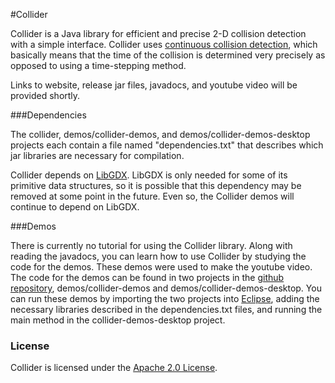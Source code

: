 #Collider 

Collider is a Java library for efficient and precise 2-D collision 
detection with a simple interface. Collider uses [continuous collision 
detection](http://en.wikipedia.org/wiki/Collision_detection#A_posteriori_.28discrete.29_versus_a_priori_.28continuous.29),
which basically means that the time of the collision is determined very 
precisely as opposed to using a time-stepping method. 

Links to website, release jar files, javadocs, and youtube video will be 
provided shortly. 

###Dependencies 

The collider, demos/collider-demos, and demos/collider-demos-desktop 
projects each contain a file named "dependencies.txt" that describes 
which jar libraries are necessary for compilation. 

Collider depends on [LibGDX](http://libgdx.badlogicgames.com/). LibGDX 
is only needed for some of its primitive data structures, so it is 
possible that this dependency may be removed at some point in the 
future. Even so, the Collider demos will continue to depend on LibGDX. 

###Demos 

There is currently no tutorial for using the Collider library. Along 
with reading the javadocs, you can learn how to use Collider by studying 
the code for the demos. These demos were used to make the youtube video. 
The code for the demos can be found in two projects in the [github 
repository](https://github.com/SergiusIW/collider), demos/collider-demos 
and demos/collider-demos-desktop. You can run these demos by importing 
the two projects into [Eclipse](http://www.eclipse.org/), adding the 
necessary libraries described in the dependencies.txt files, and running 
the main method in the collider-demos-desktop project. 

### License 

Collider is licensed under the [Apache 2.0 
License](http://www.apache.org/licenses/LICENSE-2.0.html). 
